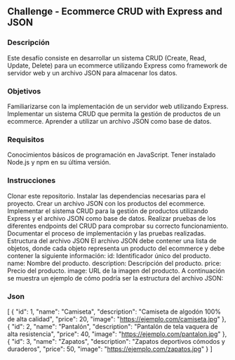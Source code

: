 ## Challenge - Ecommerce CRUD with Express and JSON

### Descripción
Este desafío consiste en desarrollar un sistema CRUD (Create, Read, Update, Delete) para un ecommerce utilizando Express como framework de servidor web y un archivo JSON para almacenar los datos.

### Objetivos
Familiarizarse con la implementación de un servidor web utilizando Express.
Implementar un sistema CRUD que permita la gestión de productos de un ecommerce.
Aprender a utilizar un archivo JSON como base de datos.

### Requisitos
Conocimientos básicos de programación en JavaScript.
Tener instalado Node.js y npm en su última versión.

### Instrucciones
Clonar este repositorio.
Instalar las dependencias necesarias para el proyecto.
Crear un archivo JSON con los productos del ecommerce.
Implementar el sistema CRUD para la gestión de productos utilizando Express y el archivo JSON como base de datos.
Realizar pruebas de los diferentes endpoints del CRUD para comprobar su correcto funcionamiento.
Documentar el proceso de implementación y las pruebas realizadas.
Estructura del archivo JSON
El archivo JSON debe contener una lista de objetos, donde cada objeto representa un producto del ecommerce y debe contener la siguiente información:
id: Identificador único del producto.
name: Nombre del producto.
description: Descripción del producto.
price: Precio del producto.
image: URL de la imagen del producto.
A continuación se muestra un ejemplo de cómo podría ser la estructura del archivo JSON:

### Json

[ { "id": 1, "name": "Camiseta", "description": "Camiseta de algodón 100% de alta calidad", "price": 20, "image": "https://ejemplo.com/camiseta.jpg" }, { "id": 2, "name": "Pantalón", "description": "Pantalón de tela vaquera de alta resistencia", "price": 40, "image": "https://ejemplo.com/pantalon.jpg" }, { "id": 3, "name": "Zapatos", "description": "Zapatos deportivos cómodos y duraderos", "price": 50, "image": "https://ejemplo.com/zapatos.jpg" } ] 

